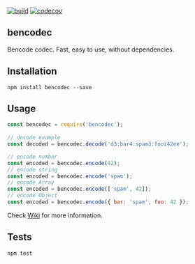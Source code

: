 [![build](https://circleci.com/gh/IvanSolomakhin/bencodec.svg?style=shield)](https://app.circleci.com/pipelines/github/IvanSolomakhin/bencodec)
[![codecov](https://codecov.io/gh/IvanSolomakhin/bencodec/branch/master/graph/badge.svg)](https://codecov.io/gh/IvanSolomakhin/bencodec)

## bencodec
  Bencode codec. Fast, easy to use, without dependencies.

## Installation
  ```
  npm install bencodec --save
  ```
  
## Usage
  ```js
  const bencodec = require('bencodec');  
    
  // decode example  
  const decoded = bencodec.decode('d3:bar4:spam3:fooi42ee');  
  
  // encode number  
  const encoded = bencodec.encode(42);  
  // encode string  
  const encoded = bencodec.encode('spam');  
  // encode Array  
  const encoded = bencodec.encode(['spam', 42]);  
  // encode Object  
  const encoded = bencodec.encode({ bar: 'spam', foo: 42 });  
  ```
  
  Check [Wiki](https://github.com/IvanSolomakhin/bencodec/wiki) for more information. 
  

## Tests
  ```
  npm test
  ```
